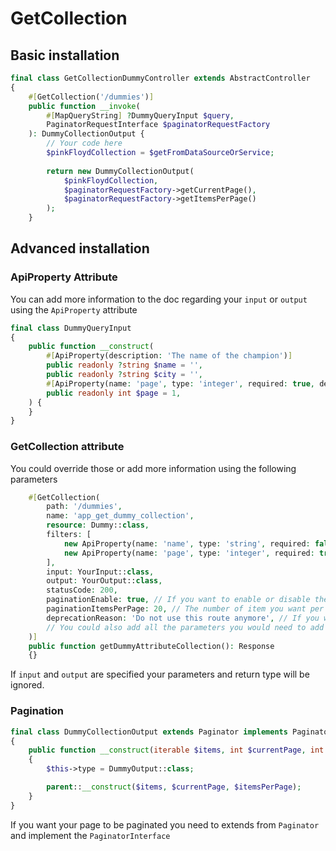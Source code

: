 # GetCollection

## Basic installation

```php
final class GetCollectionDummyController extends AbstractController
{
    #[GetCollection('/dummies')]
    public function __invoke(
        #[MapQueryString] ?DummyQueryInput $query,
        PaginatorRequestInterface $paginatorRequestFactory
    ): DummyCollectionOutput {
        // Your code here
        $pinkFloydCollection = $getFromDataSourceOrService;
        
        return new DummyCollectionOutput(
            $pinkFloydCollection,
            $paginatorRequestFactory->getCurrentPage(),
            $paginatorRequestFactory->getItemsPerPage()
        );
    }
```

## Advanced installation

### ApiProperty Attribute
You can add more information to the doc regarding your `input` or `output` using the `ApiProperty` attribute
```php
final class DummyQueryInput
{
    public function __construct(
        #[ApiProperty(description: 'The name of the champion')]
        public readonly ?string $name = '',
        public readonly ?string $city = '',
        #[ApiProperty(name: 'page', type: 'integer', required: true, description: 'The page my mate')]
        public readonly int $page = 1,
    ) {
    }
}
```

### GetCollection attribute
You could override those or add more information using the following parameters

```php
    #[GetCollection(
        path: '/dummies',
        name: 'app_get_dummy_collection',
        resource: Dummy::class,
        filters: [
            new ApiProperty(name: 'name', type: 'string', required: false, description: 'The name of the champion'),
            new ApiProperty(name: 'page', type: 'integer', required: true, description: 'The page my mate'),
        ],
        input: YourInput::class,
        output: YourOutput::class,
        statusCode: 200,
        paginationEnable: true, // If you want to enable or disable the pagination
        paginationItemsPerPage: 20, // The number of item you want per pages
        deprecationReason: 'Do not use this route anymore', // If you want to deprecate this route
        // You could also add all the parameters you would need to add from a normal #[Route] attribute
    )]
    public function getDummyAttributeCollection(): Response
    {}
```
If `input` and `output` are specified your parameters and return type will be ignored.

### Pagination

```php
final class DummyCollectionOutput extends Paginator implements PaginatorInterface
{
    public function __construct(iterable $items, int $currentPage, int $itemsPerPage)
    {
        $this->type = DummyOutput::class;

        parent::__construct($items, $currentPage, $itemsPerPage);
    }
}
```

If you want your page to be paginated you need to extends from `Paginator` and implement the `PaginatorInterface` 
